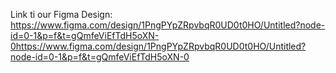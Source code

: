 Link ti our Figma Design: https://www.figma.com/design/1PngPYpZRpvbqR0UD0t0HO/Untitled?node-id=0-1&p=f&t=gQmfeViEfTdH5oXN-0https://www.figma.com/design/1PngPYpZRpvbqR0UD0t0HO/Untitled?node-id=0-1&p=f&t=gQmfeViEfTdH5oXN-0
